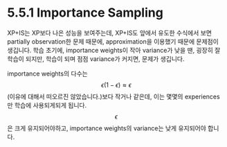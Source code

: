 # 5.5.1 Importance Sampling

XP+IS는 XP보다 나은 성능을 보여주는데, XP+IS도 앞에서 유도한 수식에서 보면 partially observation한 문제 때문에, approximation을 이용했기 때문에 문제점이 생깁니다. 학습 초기에, importance weights이 작아 variance가 낮을 땐, 굉장히 잘 학습이 되지만, 학습이 되며 점점 variance가 커지면, 문제가 생깁니다. 

importance weights의 다수는 $$\epsilon(1-\epsilon)\approx \epsilon$$\(이유에 대해서 떠오르진 않았습니다.\)보다 작거나 같은데, 이는 몇몇의 experiences만 학습에 사용되게되게 됩니다. $$ \epsilon$$은 크게 유지되어야하고, importance weights의 variance는 낮게 유지되어야 합니다.

